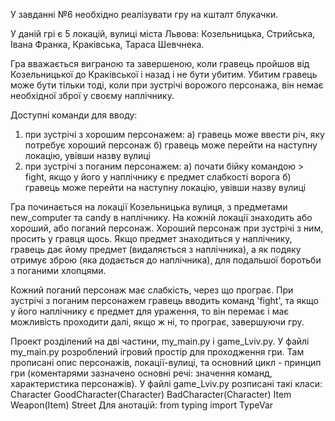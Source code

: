 У завданні №6 необхідно реалізувати гру на кшталт блукачки.

У даній грі є 5 локацій, вулиці міста Львова: Козельницька, Стрийська, Івана Франка, Краківська, Тараса Шевчнека.

Гра вважається виграною та завершеною, коли гравець пройшов від Козельницької до Краківської і назад і не бути убитим.
Убитим гравець може бути тільки тоді, коли при зустрічі ворожого персонажа, він немає необхідної зброї у своєму наплічнику.

Доступні команди для вводу:
  1. при зустрічі з хорошим персонажем:
    а) гравець може ввести річ, яку потребує хороший персонаж
    б) гравець може перейти на наступну локацію, увівши назву вулиці
  2. при зустрічі з поганим персонажем:
    а) почати бійку командою > fight, якщо у його у наплічнику є предмет слабкості ворога
    б) гравець може перейти на наступну локацію, увівши назву вулиці

Гра починається на локації Козельницька вулиця, з предметами new_computer та candy в наплічнику.
На кожній локації знаходить або хороший, або поганий персонаж. Хороший персонаж при зустрічі з ним, просить у гравця щось.
Якщо предмет знаходиться у наплічнику, гравець дає йому предмет (видаляється з наплічника), а як подяку отримує зброю (яка додається до наплічника), для подальшої боротьби з поганими хлопцями.

Кожний поганий персонаж має слабкість, через що програє.
При зустрічі з поганим персонажем гравець вводить команд 'fight', та якщо у його наплічнику є предмет для ураження, то він перемає і має можливість проходити далі, якщо ж ні, то програє, завершуючи гру.

Проект розділений на дві частини, my_main.py i game_Lviv.py.
    У файлі my_main.py розроблений ігровий простір для проходження гри. Там прописані опис персонажів, локації-вулиці, та основний цикл - принцип гри                    (коментарями зазначено основні речі: значення команд, характеристика персонажів).
    У файлі game_Lviv.py розписані такі класи:
      Character
      GoodCharacter(Character)
      BadCharacter(Character)
      Item
      Weapon(Item)
      Street
     Для анотацій:
         from typing import TypeVar
